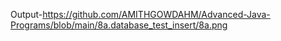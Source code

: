 Output-https://github.com/AMITHGOWDAHM/Advanced-Java-Programs/blob/main/8a.database_test_insert/8a.png
